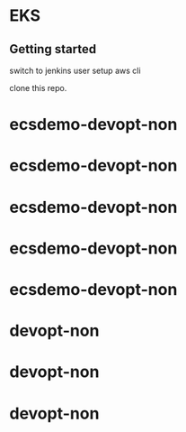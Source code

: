 # EKS



## Getting started

switch to jenkins user 
setup aws cli

clone this repo.


# ecsdemo-devopt-non
# ecsdemo-devopt-non
# ecsdemo-devopt-non
# ecsdemo-devopt-non
# ecsdemo-devopt-non
# devopt-non
# devopt-non
# devopt-non
